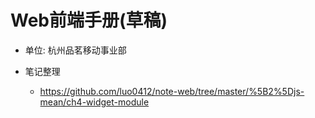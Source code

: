 # Web前端手册(草稿)

- 单位: 杭州品茗移动事业部
- 笔记整理

  - https://github.com/luo0412/note-web/tree/master/%5B2%5Djs-mean/ch4-widget-module